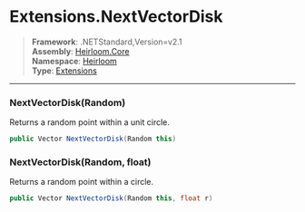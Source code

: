 # Extensions.NextVectorDisk

> **Framework**: .NETStandard,Version=v2.1  
> **Assembly**: [Heirloom.Core][0]  
> **Namespace**: [Heirloom][0]  
> **Type**: [Extensions][1]

--------------------------------------------------------------------------------

### NextVectorDisk(Random)

Returns a random point within a unit circle.

```cs
public Vector NextVectorDisk(Random this)
```

### NextVectorDisk(Random, float)

Returns a random point within a circle.

```cs
public Vector NextVectorDisk(Random this, float r)
```

[0]: ../Heirloom.Core.md
[1]: Heirloom.Extensions.md
